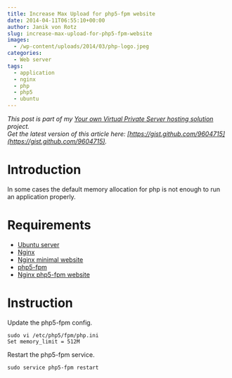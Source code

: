 ```yaml
---
title: Increase Max Upload for php5-fpm website
date: 2014-04-11T06:55:10+00:00
author: Janik von Rotz
slug: increase-max-upload-for-php5-fpm-website
images:
  - /wp-content/uploads/2014/03/php-logo.jpeg
categories:
  - Web server
tags:
  - application
  - nginx
  - php
  - php5
  - ubuntu
---
```

*This post is part of my [Your own Virtual Private Server hosting solution](https://janikvonrotz.ch/your-own-virtual-private-server-hosting-solution/) project.*  
*Get the latest version of this article here: [https://gist.github.com/9604715](https://gist.github.com/9604715).*  

# Introduction

In some cases the default memory allocation for php is not enough to run an application properly.
<!--more-->
# Requirements

* [Ubuntu server](https://janikvonrotz.ch/2014/03/13/deploy-ubuntu-server/)
* [Nginx](https://janikvonrotz.ch/2014/03/31/install-nginx/)
* [Nginx minimal website](https://janikvonrotz.ch/2014/04/01/nginx-minimal-website/)
* [php5-fpm](https://janikvonrotz.ch/2014/03/20/install-php5-fpm/)
* [Nginx php5-fpm website](https://janikvonrotz.ch/2014/04/11/install-nginx-php5-fpm-website/)

# Instruction

Update the php5-fpm config.

    sudo vi /etc/php5/fpm/php.ini
    Set memory_limit = 512M

Restart the php5-fpm service.

    sudo service php5-fpm restart
    